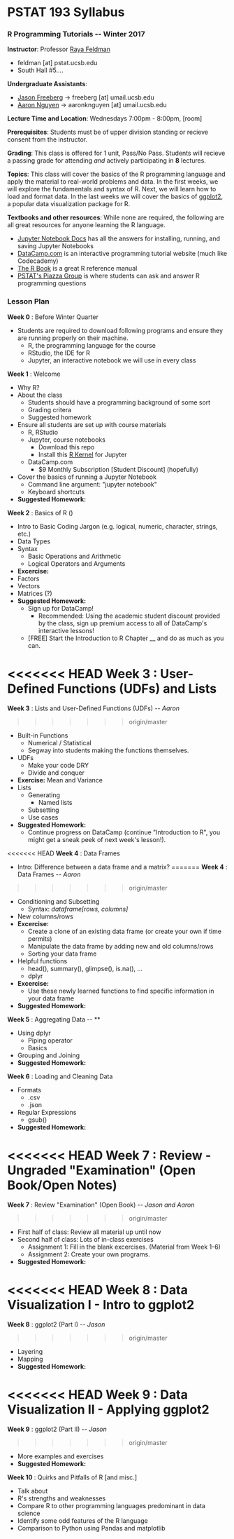 # PSTAT 193 Syllabus
### R Programming Tutorials -- Winter 2017

**Instructor**:
Professor [Raya Feldman](http://www.pstat.ucsb.edu/faculty%20pages/FELDMAN.htm)
- feldman [at] pstat.ucsb.edu
- South Hall #5....

**Undergraduate Assistants**:
- [Jason Freeberg](https://www.linkedin.com/in/jfreeberg) -> freeberg [at] umail.ucsb.edu
- [Aaron Nguyen](https://www.linkedin.com/in/aaronknguyen) -> aaronknguyen [at] umail.ucsb.edu

**Lecture Time and Location**:
Wednesdays 7:00pm - 8:00pm, [room]

**Prerequisites**: Students must be of upper division standing or recieve consent from the instructor. 

**Grading**: This class is offered for 1 unit, Pass/No Pass. Students will recieve a passing grade for attending *and* actively participating in **8** lectures. 

**Topics**: This class will cover the basics of the R programming language and apply the material to real-world problems and data. In the first weeks, we will explore the fundamentals and syntax of R. Next, we will learn how to load and format data. In the last weeks we will cover the basics of [ggplot2](https://en.wikipedia.org/wiki/Ggplot2), a popular data visualization package for R.

**Textbooks and other resources**: While none are required, the following are all great resources for anyone learning the R language.
- [Jupyter Notebook Docs](http://jupyter-notebook.readthedocs.io/en/latest/) has all the answers for installing, running, and saving Jupyter Notebooks
- [DataCamp.com](https://www.datacamp.com/courses?learn=r_programming) is an interactive programming tutorial website (much like Codecademy)
- [The R Book](https://www.cs.upc.edu/~robert/teaching/estadistica/TheRBook.pdf) is a great R reference manual
- [PSTAT's Piazza Group](https://piazza.com/ucsb/other/pstat199) is where students can ask and answer R programming questions

### Lesson Plan

**Week 0** : Before Winter Quarter
- Students are required to download following programs and ensure they are running properly on their machine.
  - R, the programming language for the course
  - RStudio, the IDE for R
  - Jupyter, an interactive notebook we will use in every class

**Week 1** : Welcome
- Why R?
- About the class
  - Students should have a programming background of some sort
  - Grading critera
  - Suggested homework
- Ensure all students are set up with course materials
  - R, RStudio
  - Jupyter, course notebooks
    - Download this repo
    - Install this [R Kernel](https://github.com/IRkernel/IRkernel) for Jupyter
  - DataCamp.com
    - $9 Monthly Subscription [Student Discount]  (hopefully)
- Cover the basics of running a Jupyter Notebook
  - Command line argument: "jupyter notebook"
  - Keyboard shortcuts
- **Suggested Homework:**

**Week 2** : Basics of R ()
- Intro to Basic Coding Jargon (e.g. logical, numeric, character, strings, etc.)
- Data Types
- Syntax
  - Basic Operations and Arithmetic
  - Logical Operators and Arguments
- **Excercise:** 
- Factors
- Vectors
- Matrices (?)
- **Suggested Homework:**
  - Sign up for DataCamp!
      - Recommended: Using the academic student discount provided by the class, sign up premium access to all of DataCamp's interactive lessons!
  - [FREE] Start the Introduction to R Chapter \__ and do as much as you can.

<<<<<<< HEAD
**Week 3** : User-Defined Functions (UDFs) and Lists
=======
**Week 3** : Lists and User-Defined Functions (UDFs) -- *Aaron*
>>>>>>> origin/master
- Built-in Functions
  - Numerical / Statistical
  - Segway into students making the functions themselves.
- UDFs
  - Make your code DRY
  - Divide and conquer
- **Exercise:** Mean and Variance
- Lists
  - Generating
    - Named lists
  - Subsetting
  - Use cases
- **Suggested Homework:**
  - Continue progress on DataCamp (continue "Introduction to R", you might get a sneak peek of next week's lesson!). 
 
<<<<<<< HEAD
**Week 4** : Data Frames
- Intro: Difference between a data frame and a matrix?
=======
**Week 4** : Data Frames -- *Aaron*
>>>>>>> origin/master
- Conditioning and Subsetting
  - Syntax: *dataframe[rows, columns]*
- New columns/rows
- **Excercise:** 
  - Create a clone of an existing data frame (or create your own if time permits)
  - Manipulate the data frame by adding new and old columns/rows
  - Sorting your data frame
- Helpful functions
  - head(), summary(), glimpse(), is.na(), ...
  - dplyr
- **Excercise:** 
  - Use these newly learned functions to find specific information in your data frame
- **Suggested Homework:**

**Week 5** : Aggregating Data -- **
- Using dplyr
  - Piping operator
  - Basics
- Grouping and Joining
- **Suggested Homework:**
 
**Week 6** : Loading and Cleaning Data
- Formats
  - .csv
  - .json
- Regular Expressions
  - gsub()
- **Suggested Homework:**
 
<<<<<<< HEAD
**Week 7** : Review - Ungraded "Examination" (Open Book/Open Notes)
=======
**Week 7** : Review "Examination" (Open Book) -- *Jason and Aaron*
>>>>>>> origin/master
- First half of class: Review all material up until now
- Second half of class: Lots of in-class exercises
  - Assignment 1: Fill in the blank excercises. (Material from Week 1-6)
  - Assignment 2: Create your own programs. 
- **Suggested Homework:**
 
<<<<<<< HEAD
**Week 8** : Data Visualization I - Intro to ggplot2
=======
**Week 8** : ggplot2 (Part I) -- *Jason*
>>>>>>> origin/master
- Layering
- Mapping
- **Suggested Homework:**

<<<<<<< HEAD
**Week 9** : Data Visualization II - Applying ggplot2
=======
**Week 9** : ggplot2 (Part II) -- *Jason*
>>>>>>> origin/master
- More examples and exercises
- **Suggested Homework:**

**Week 10** : Quirks and Pitfalls of R [and misc.]
- Talk about
- R's strengths and weaknesses
- Compare R to other programming languages predominant in data science
- Identify some odd features of the R language
- Comparison to Python using Pandas and matplotlib

